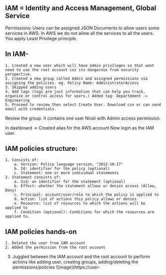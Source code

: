 ## IAM = Identity and Access Management, Global Service
Permissions: Users can be assigned JSON Documents to allow users some services in AWS. In AWS we do not allow all the services to all the users. You apply Least Privilege principle.

## In IAM- 
	1. Created a new user which will have admin privileges so that wont need to use the root account coz its dangerous from security perspective.
	2. Created a new group called Admin and assigned permissions via assigning the policies. eg. Policy Name: AdministratorAccess
	3. Skipped adding users
	4. Add tags (tags are just information that can help you track, organize or control access for users.) Added tag- Departement -> Engineering
	5. Proceed to review then select Create User. Download csv or can send email with credentials. 
Review the group. It contains one user Nirali with Admin access permission.

In dashboard -> Created alias for the AWS account
Now login as the IAM user. 

## IAM policies structure:
	1. Consists of:
		a. Version: Policy language version, "2012-10-I7"
		b. Id: identifier for the policy (optional)
		c. Statement: one or more individual statements
	2. Statement consists of:
		a. Sid: an identifier for the statement (optional) 
		b. Effect: whether the statement allows or denies access (Allow, Deny)
		c. Principal: account/user/role to which the policy is applied to
		d. Action: list of actions this policy allows or denies
		e. Resource: list of resources to which the actions will be applied to
		f. Condition (optional): Conditions for which the resources are applied to.

## IAM policies hands-on
	1. Deleted the user from IAM account
	2. Added the permission from the root account
  3. Juggled between the IAM account and the root account to perform actions like adding user, creating groups, adding/deleting the permissions/policies ![image](https://user-
